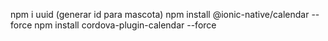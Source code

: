 npm i uuid (generar id para mascota)
npm install @ionic-native/calendar --force
npm install cordova-plugin-calendar --force